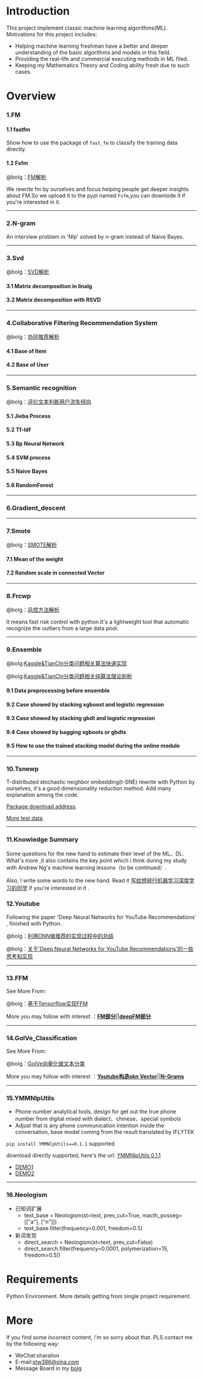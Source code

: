 # Introduction
This project implement classic machine learning algorithms(ML). Motivations for this project includes:
- Helping machine learning freshman have a better and deeper understanding of the basic algorithms and models in this field.
- Providing the real-life and commercial executing methods in ML filed.
- Keeping my Mathematics Theory and Coding ability fresh due to such cases. 

# Overview
### 1.FM
#### 1.1 fastfm
Show how to use the package of `fast_fm` to classify the training data directly.
#### 1.2 Fsfm
@bolg：[FM解析](http://shataowei.com/2017/12/04/FM理论解析及应用/)

We rewrite fm by ourselves and focus helping people get deeper insights about FM.So we upload it to the pypi named `Fsfm`,you can downlode it if you're interested in it.
****
### 2.N-gram
An interview problem in 'Nlp' solved by n-gram instead of Naive Bayes.
****
### 3.Svd
@bolg：[SVD解析](http://shataowei.com/2017/08/27/SVD及扩展的矩阵分解方法/)
#### 3.1 Matrix decomposition in linalg
#### 3.2 Matrix decomposition with RSVD 
****
### 4.Collaborative Filtering Recommendation System 
@bolg：[协同推荐解析](http://shataowei.com/2017/12/01/能够快速实现的协同推荐/)
#### 4.1 Base of Item
#### 4.2 Base of User
****
### 5.Semantic recognition
@bolg：[评价文本判断用户流失倾向](http://shataowei.com/2017/08/15/基于自然语言识别下的流失用户预警/)
#### 5.1 Jieba Process
#### 5.2 Tf-Idf
#### 5.3 Bp Neural Network
#### 5.4 SVM process
#### 5.5 Naive Bayes
#### 5.6 RandomForest
****
### 6.Gradient_descent
****
### 7.Smote
@bolg：[SMOTE解析](http://shataowei.com/2017/12/01/SMOTE算法/)
#### 7.1 Mean of the weight  
#### 7.2 Random scale in connected Vector
****
### 8.Frcwp
@bolg：[风控方法解析](http://shataowei.com/2017/12/09/风控用户识别方法/)

It means fast risk control with python.It's a lightweight tool that automatic recognize the outliers from a large data pool. 

****
### 9.Ensemble
@bolg:[Kaggle&TianChi分类问题相关算法快速实现
](http://shataowei.com/2017/12/28/Kaggle-TianChi分类问题相关算法快速实现/)

@bolg:[Kaggle&TianChi分类问题相关纯算法理论剖析
](http://www.shataowei.com/2017/12/28/Kaggle&TianChi分类问题相关纯算法理论剖析/)
#### 9.1 Data preprocessing before ensemble 
#### 9.2 Case showed by stacking xgboost and logistic regression
#### 9.3 Case showed by stacking gbdt and logistic regression
#### 9.4 Case showed by bagging xgboots or gbdts
#### 9.5 How to use the trained stacking model during the online module

****
### 10.Tsnewp
T-distributed stochastic neighbor embedding(t-SNE) rewrite with Python by ourselves, it's a good dimensionality reduction method.
Add many explanation among the code.

[Package download address](https://pypi.python.org/pypi?:action=display&name=Tsnewp&version=0.0.1).

[More test data](http://lvdmaaten.github.io/tsne/).

****
### 11.Knowledge Summary
Some questions for the new hand to estimate their level of the ML、DL.
What's more ,it also contains the key point which i think during my study with Andrew Ng's machine learning lessons（to be continued）.

Also, I write some words to the new hand. Read it [写给想转行机器学习深度学习的同学](http://shataowei.com/2018/03/18/写给想转行机器学习深度学习的同学/) if you're interested in it .

### 12.Youtube
Following the paper 'Deep Neural Networks for YouTube Recommendations' , finished with Python.

@bolg：[利用DNN做推荐的实现过程中的总结](https://zhuanlan.zhihu.com/p/38638747)

@bolg：[关于'Deep Neural Networks for YouTube Recommendations'的一些思考和实现](http://www.shataowei.com/2018/06/26/关于Deep-Neural-Networks-for-YouTube-Recommendations的一些思考和实现/)

****

### 13.FFM
See More From:

@bolg：[基于Tensorflow实现FFM](http://shataowei.com/2018/08/06/基于Tensorflow实现FFM/)

More you may follow with interest ：**[FM部分](https://github.com/sladesha/machine_learning/tree/master/FM)**||**[deepFM部分](https://github.com/sladesha/deep_learning/tree/master/DeepFM)**

****

### 14.GolVe_Classification
See More From:

@bolg：[GolVe向量化做文本分类](http://www.shataowei.com/2018/09/25/GloVe向量化做文本分类/)

More you may follow with interest ：**[Youtube构造skn Vector](http://www.shataowei.com/2018/06/26/关于Deep-Neural-Networks-for-YouTube-Recommendations的一些思考和实现/)**||**[N-Grams](https://github.com/sladesha/machine_learning/tree/master/n-gram)**

****

### 15.YMMNlpUtils
- Phone number analytical tools, design for get out the true phone number from digital mixed with dialect、chinese、special symbols
- Adjust that is any phone communication intention inside the conversation, base model coming from the result translated by IFLYTEK

`pip install YMMNlpUtils==0.1.1`  supported

download directly supported, here's the url: [YMMNlpUtils 0.1.1](https://pypi.org/project/YMMNlpUtils/0.1.1/)

- [DEMO1](http://www.shataowei.com/2019/05/13/中文语境下的手机号识别/)
- [DEMO2](http://www.shataowei.com/2019/06/25/语音转译后是否文本意图识别-YMMNlpUtils/)

****

### 16.Neologism

- 已知词扩展
    - text_base = Neologism(st=text, prev_cut=True, macth_posseg=\[\["a"], \["n"]])
    - text_base.filter(frequency=0.001, freedom=0.5)
- 新词发现    
    - direct_search = Neologism(st=text, prev_cut=False)
    - direct_search.filter(frequency=0.0001, polymerization=15, freedom=0.5))
    


# Requirements
Python Environment.
More details getting from single project requirement.

# More
If you find some incorrect content, i'm so sorry about that. PLS contact me by the following way:
- WeChat:sharalion
- E-mail:stw386@sina.com
- Message Board in my [bolg](http://shataowei.com)
